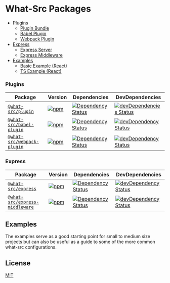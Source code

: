 # What-Src Packages

- [Plugins](#plugins)
  - [Plugin Bundle](/packages/what-src-plugin)
  - [Babel Plugin](/packages/what-src-plugin-babel)
  - [Webpack Plugin](/packages/what-src-plugin-webpack)
- [Express](#express)
  - [Express Server](/packages/what-src-express)
  - [Express Middleware](/packages/what-src-express-middleware)
- [Examples](#examples)
  - [Basic Example (React)](/packages/what-src-example-basic)
  - [TS Example (React)](/packages/what-src-example-typescript)

### Plugins

| Package | Version | Dependencies | DevDependencies |
|--------|-------|------------|------------|
| [`@what-src/plugin`](/packages/what-src-plugin) | [![npm](https://img.shields.io/npm/v/@what-src/plugin.svg?maxAge=3600)](https://www.npmjs.com/package/@what-src/plugin) | [![Dependency Status](https://david-dm.org/duroktar/what-src.svg?path=packages/what-src-plugin)](https://david-dm.org/duroktar/what-src?path=packages/what-src-plugin) | [![devDependencies Status](https://david-dm.org/duroktar/what-src/dev-status.svg?path=packages/what-src-plugin)](https://david-dm.org/duroktar/what-src?path=packages/what-src-plugin&type=dev) |
| [`@what-src/babel-plugin`](/packages/what-src-plugin-babel) | [![npm](https://img.shields.io/npm/v/@what-src/babel-plugin.svg?maxAge=3600)](https://www.npmjs.com/package/@what-src/babel-plugin) | [![Dependency Status](https://david-dm.org/duroktar/what-src.svg?path=packages/what-src-plugin-babel)](https://david-dm.org/duroktar/what-src?path=packages/what-src-plugin-babel) | [![devDependency Status](https://david-dm.org/duroktar/what-src/dev-status.svg?path=packages/what-src-plugin-babel)](https://david-dm.org/duroktar/what-src?path=packages/what-src-plugin-babel&type=dev) |
| [`@what-src/webpack-plugin`](/packages/what-src-plugin-webpack) | [![npm](https://img.shields.io/npm/v/@what-src/webpack-plugin.svg?maxAge=3600)](https://www.npmjs.com/package/@what-src/webpack-plugin) | [![Dependency Status](https://david-dm.org/duroktar/what-src.svg?path=packages/what-src-plugin-webpack)](https://david-dm.org/duroktar/what-src?path=packages/what-src-plugin-webpack) | [![devDependency Status](https://david-dm.org/duroktar/what-src/dev-status.svg?path=packages/what-src-plugin-webpack)](https://david-dm.org/duroktar/what-src?path=packages/what-src-plugin-webpack&type=dev) |

### Express

| Package | Version | Dependencies | DevDependencies |
|--------|-------|------------|------------|
| [`@what-src/express`](/packages/what-src-express) | [![npm](https://img.shields.io/npm/v/@what-src/express.svg?maxAge=3600)](https://www.npmjs.com/package/@what-src/express) | [![Dependency Status](https://david-dm.org/duroktar/what-src.svg?path=packages/what-src-express)](https://david-dm.org/duroktar/what-src?path=packages/what-src-express) | [![devDependency Status](https://david-dm.org/duroktar/what-src/dev-status.svg?path=packages/what-src-express)](https://david-dm.org/duroktar/what-src?path=packages/what-src-express&type=dev) |
| [`@what-src/express-middleware`](/packages/what-src-express-middleware) | [![npm](https://img.shields.io/npm/v/@what-src/express-middleware.svg?maxAge=3600)](https://www.npmjs.com/package/@what-src/express-middleware) | [![Dependency Status](https://david-dm.org/duroktar/what-src.svg?path=packages/what-src-express-middleware)](https://david-dm.org/duroktar/what-src?path=packages/what-src-express-middleware) | [![devDependency Status](https://david-dm.org/duroktar/what-src/dev-status.svg?path=packages/what-src-express-middleware)](https://david-dm.org/duroktar/what-src?path=packages/what-src-express-middleware&type=dev) |

## Examples

The examples serve as a good starting point for small to medium size projects
but can also be useful as a guide to some of the more common what-src configurations.

## License

[MIT](https://opensource.org/licenses/MIT)
